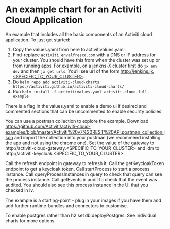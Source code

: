 # An example chart for an Activiti Cloud Application

An example that includes all the basic components of an Activiti cloud application. To just get started:

1) Copy the values.yaml from here to activitivalues.yaml.
2) Find-replace `activiti.envalfresco.com` with a DNS or IP address for your cluster. You should have this from when the cluster was set up or from running apps. For example, on a jenkns-X cluster first do `jx env dev` and then `jx get urls`. You’ll see url of the form http://jenkins.jx.<SPECIFIC_TO_YOUR_CLUSTER>.
3) Do `helm repo add activiti-cloud-charts https://activiti.github.io/activiti-cloud-charts/`
4) Run `helm install -f activitivalues.yaml activiti-cloud-full-example`

There is a flag in the values.yaml to enable a demo ui if desired and commented sections that can be uncommented to enable security policies.

You can use a postman collection to explore the example. Download https://github.com/Activiti/activiti-cloud-examples/blob/master/Activiti%20v7%20REST%20API.postman_collection.json and import the collection into your postman (we recommend installing the app and not using the chrome one). Set the value of the gateway to http://activiti-cloud-gateway.<SPECIFIC_TO_YOUR_CLUSTER> and idm to http://activiti-keycloak.<SPECIFIC_TO_YOUR_CLUSTER>

Call the refresh endpoint in gateway to refresh it.
Call the getKeycloakToken endpoint to get a keycloak token.
Call startProcess to start a process instance.
Call queryProcessInstances in query to check that query can see the process instance. Call getEvents in audit to check that the event was audited. You should also see this process instance in the UI that you checked in iv.

The example is a starting-point - plug in your images if you have them and add further runtime-bundles and connectors to customise.

To enable postgres rather than h2 set db.deployPostgres. See individual charts for more options.
